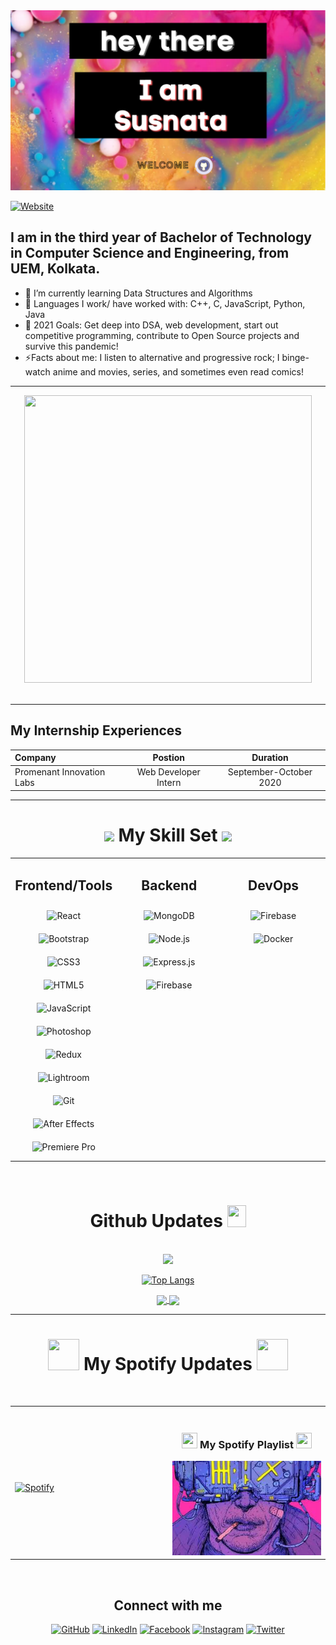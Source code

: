 <img src="hey there.png">



[![Website](https://img.shields.io/website?label=Portfolio&style=for-the-badge&url=https%3A%2F%2Fsusnatagoswami.netlify.app/)](https://susnatagoswami.netlify.app/)

## I am in the third year of Bachelor of Technology in Computer Science and Engineering, from UEM, Kolkata.



- 🔭 I’m currently learning Data Structures and Algorithms
- 🚀 Languages I work/ have worked with: C++, C, JavaScript, Python, Java 
- 🥅 2021 Goals: Get deep into DSA, web development, start out competitive programming, contribute to Open Source projects and survive this pandemic!
- ⚡Facts about me: I listen to alternative and progressive rock; I binge-watch anime and movies, series, and sometimes even read comics!


---
<div align="center">
<a href="https://drive.google.com/file/d/1VmQ-zWAj_GYakNMLuK_EJuYh_hW0VGS7/view"> <img src="https://media.giphy.com/media/Sqlj82Xy4eZKSU9iVM/giphy.gif" width="460px" height="460px" target="_blank"></a>
</div>
<br />

---

## My Internship Experiences
| Company        | Postion          | Duration
| :------------- | :----------: | :----------: 
| Promenant Innovation Labs | Web Developer Intern  | September-October 2020
---


 <div align="center">
 <h1> <b> <img src="https://media.giphy.com/media/2Ygy0khwewLgMSYM0t/giphy.gif" height="30px" width-"30px"> My Skill Set
 <img src="https://media.giphy.com/media/2Ygy0khwewLgMSYM0t/giphy.gif" height="30px" width-"30px"> </b> </h1>
  <div>
<table><tr>
 <td valign="top" width="33%">
 
<div align="center">
 <h2> <b> Frontend/Tools </b> </h2>
 </div>
<div align="center">  
<img style="margin: 10px" src="https://profilinator.rishav.dev/skills-assets/react-original-wordmark.svg" alt="React" height="50" />  
<img style="margin: 10px" src="https://profilinator.rishav.dev/skills-assets/bootstrap-plain.svg" alt="Bootstrap" height="50" />  
<img style="margin: 10px" src="https://profilinator.rishav.dev/skills-assets/css3-original-wordmark.svg" alt="CSS3" height="50" />  
<img style="margin: 10px" src="https://profilinator.rishav.dev/skills-assets/html5-original-wordmark.svg" alt="HTML5" height="50" />  
<img style="margin: 10px" src="https://profilinator.rishav.dev/skills-assets/javascript-original.svg" alt="JavaScript" height="50" />  
<!--<img style="margin: 10px" src="https://profilinator.rishav.dev/skills-assets/python-original.svg" alt="Python" height="50" />  -->
<img style="margin: 10px" src="https://profilinator.rishav.dev/skills-assets/photoshop-plain.svg" alt="Photoshop" height="50" />  
<!--<img style="margin: 10px" src="https://profilinator.rishav.dev/skills-assets/logo-title.svg" alt="Chart.js" height="50" />  -->
<img style="margin: 10px" src="https://profilinator.rishav.dev/skills-assets/redux-original.svg" alt="Redux" height="50" />    
<img style="margin: 10px" src="https://profilinator.rishav.dev/skills-assets/lightroom.png" alt="Lightroom" height="50" />  
<img style="margin: 10px" src="https://profilinator.rishav.dev/skills-assets/git-scm-icon.svg" alt="Git" height="50" />  
<img style="margin: 10px" src="https://profilinator.rishav.dev/skills-assets/aftereffects.png" alt="After Effects" height="50" />  
<img style="margin: 10px" src="https://profilinator.rishav.dev/skills-assets/adobepremierepro.png" alt="Premiere Pro" height="50" />  
</div></td><td valign="top" width="33%">

<div align="center">
 <h2> <b>Backend</b> </h2>
 </div>
<div align="center">  
<div align="center">  
<!-- <img style="margin: 10px" src="https://profilinator.rishav.dev/skills-assets/javascript-original.svg" alt="JavaScript" height="50" />   -->
<img style="margin: 10px" src="https://profilinator.rishav.dev/skills-assets/mongodb-original-wordmark.svg" alt="MongoDB" height="50" />  
<img style="margin: 10px" src="https://profilinator.rishav.dev/skills-assets/nodejs-original-wordmark.svg" alt="Node.js" height="50" />  
<!--<img style="margin: 10px" src="https://profilinator.rishav.dev/skills-assets/python-original.svg" alt="Python" height="50" /> -->
<img style="margin: 10px" src="https://profilinator.rishav.dev/skills-assets/express-original-wordmark.svg" alt="Express.js" height="50" />  
<!-- <img style="margin: 10px" src="https://profilinator.rishav.dev/skills-assets/git-scm-icon.svg" alt="Git" height="50" />   -->
<!-- <img style="margin: 10px" src="https://profilinator.rishav.dev/skills-assets/redux-original.svg" alt="Redux" height="50" />   -->
<img style="margin: 10px" src="https://profilinator.rishav.dev/skills-assets/firebase.png" alt="Firebase" height="50" />  
</div></td><td valign="top" width="33%">

<div align="center">
 <h2> <b> DevOps </b> </h2>
 </div>
<div align="center">  

<!-- <img style="margin: 10px" src="https://profilinator.rishav.dev/skills-assets/google_cloud-icon.svg" alt="GCP" height="50" />   -->
<!-- <img style="margin: 10px" src="https://profilinator.rishav.dev/skills-assets/linux-original.svg" alt="Linux" height="50" />   -->
<!-- <img style="margin: 10px" src="https://profilinator.rishav.dev/skills-assets/git-scm-icon.svg" alt="Git" height="50" />   -->
<!--<img style="margin: 10px" src="https://profilinator.rishav.dev/skills-assets/gnu_bash-icon.svg" alt="Bash" height="50" />  -->
<img style="margin: 10px" src="https://profilinator.rishav.dev/skills-assets/firebase.png" alt="Firebase" height="50" />  
<img style="margin: 10px" src="https://profilinator.rishav.dev/skills-assets/docker-original-wordmark.svg" alt="Docker" height="50" />
</div></td></tr></table>  

<br/>  









<h1> <b>Github Updates <img src="https://media.giphy.com/media/cj87CxfRtrUifF3Ryk/giphy.gif" width="30px" height="35px"></b> </h1>
 



<br />


<!-- stats A++ -->


<img src="https://github-readme-stats-mu-dusky.vercel.app/api?username=proghead00&show_icons=true&theme=highcontrast&count_private=true&include_all_commits=true" />

<!--NEW top lang
<a href="https://github.com/proghead00/proghead00">
  <img align="center" src="https://github-readme-stats-mu-dusky.vercel.app/api/top-langs/?username=proghead00&title_color=ffffff&text_color=c9cacc&icon_color=2bbc8a&bg_color=1d1f21" />
</a>-->


<!--<a href="https://gitstats.me/proghead00">
  <img align="center" src="https://github-readme-stats-mu-dusky.vercel.app/api/top-langs/?username=proghead00&layout=compact&langs_count=8&theme=great-gatsby&line_height=27" />
</a>
-->




<br>

 [![Top Langs](https://github-readme-stats-mu-dusky.vercel.app/api/top-langs/?username=proghead00&layout=compact&langs_count=8&theme=great-gatsby)](https://gitstats.me/proghead00) 




<!-- [![willianrod's wakatime stats](https://github-readme-stats.vercel.app/api/wakatime?username=proghead00&theme=chartreuse-dark)](https://wakatime.com/@proghead00) -->


<!--[![ReadMe Card](https://github-readme-stats-mu-dusky.vercel.app/api/pin/?username=proghead00&repo=Ultimate-JS-Projects-Collection&theme=react&show_owner=true )](https://github.com/proghead00/Ultimate-JS-Projects-Collection)-->

<!--[![ReadMe Card](https://github-readme-stats-mu-dusky.vercel.app/api/pin/?username=proghead00&repo=Aiden-AI-News-App&theme=react&show_owner=true )](https://github.com/proghead00/Aiden-AI-News-App)-->




<!--<img align="left" src="https://wakatime.com/share/@proghead00/a546c838-8700-4647-82cc-20c9d5b32e4f.svg" height="300">
<img  src="https://wakatime.com/share/@proghead00/e416327c-3c38-4385-a76a-07ed1fee6be9.svg" height="300">-->


<a href="https://github.com/proghead00/Ultimate-JS-Projects-Collection">
  <img align="center" src="https://github-readme-stats-mu-dusky.vercel.app/api/pin/?username=proghead00&repo=Ultimate-JS-Projects-Collection&theme=react" />
</a>
<a href="https://github.com/proghead00/Aiden-AI-News-App">
  <img align="center" src="https://github-readme-stats-mu-dusky.vercel.app/api/pin/?username=proghead00&repo=Aiden-AI-News-App&theme=react" />
</a>



  <hr>


<div align="center">

<h1> <b>  <img src="https://media.giphy.com/media/WtbU2qnifsVsPhH5Yp/giphy.gif" width="50px" height="50px">  My Spotify Updates 
  <img src="https://media.giphy.com/media/WtbU2qnifsVsPhH5Yp/giphy.gif" width="50px" height="50px"> </b> </h1>
 </div>
<br>

 <table width="100%"> 
  <tr>
  <td width="50%">

&nbsp; <br> [![Spotify](https://novatorem-eta-seven.vercel.app/api/spotify)](https://open.spotify.com/user/21kwh562lf32fbf4b663xkfbq)

  </td>
  <td width="50%">

<br>

<div align="center">
 <h3> <b> <img src="https://media.giphy.com/media/G4iV49Rz2iDNlxJwfx/giphy.gif" height="25px" width="25px"> My Spotify Playlist <img src="https://media.giphy.com/media/G4iV49Rz2iDNlxJwfx/giphy.gif" height="25px" width="25px"></b> </h3>
<a href="https://open.spotify.com/playlist/1EtpOzSuCXq0m15xZfWAie?si=2d6KNu5hTmu4YZejjWrKCQ">
<img src="/images.jpg" >
</a>
</div>
  </td>
  </table>



<br>



 
 

## Connect with me  
<p align="center" backgroud="./images/mid.png">
	<a href="https://github.com/proghead00" target="_blank"><img src="https://img.icons8.com/bubbles/50/000000/github.png" alt="GitHub"/></a>
	<a href="https://www.linkedin.com/in/susnatoww/" target="_blank"><img src="https://img.icons8.com/bubbles/50/000000/linkedin.png" alt="LinkedIn"/></a>
	<a href="https://www.facebook.com/susnata01/" target="_blank"><img src="https://img.icons8.com/bubbles/50/000000/facebook-new.png" alt="Facebook"/></a>
	<a href="https://instagram.com/susnatoww" target="_blank"><img src="https://img.icons8.com/bubbles/50/000000/instagram.png" alt="Instagram"/></a>
	<a href="https://twitter.com/susnatoww" target="_blank"><img src="https://img.icons8.com/bubbles/50/000000/twitter.png" alt="Twitter"/></a>
</p>




